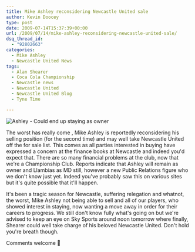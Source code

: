 ```yaml
---
title: Mike Ashley reconsidering Newcastle United sale
author: Kevin Doocey
type: post
date: 2009-07-14T15:37:39+00:00
url: /2009/07/14/mike-ashley-reconsidering-newcastle-united-sale/
dsq_thread_id:
  - "92802663"
categories:
  - Mike Ashley
  - Newcastle United News
tags:
  - Alan Shearer
  - Coca Cola Championship
  - Newcastle news
  - Newcastle United
  - Newcastle United Blog
  - Tyne Time

---
```

![Ashley - Could end up staying as owner](http://static.guim.co.uk/sys-images/Football/Clubs/Club%20Home/2009/2/10/1234306076176/Mike-Ashley-001.jpg)

The worst has really come  , Mike Ashley is reportedly reconsidering his selling position (for the second time) and may well take Newcastle United off the for sale list. This comes as all parties interested in buying have expressed a concern at the finance books at Newcastle and indeed you'd expect that. There are so many financial problems at the club, now that we're a Championship Club. Reports indicate that Ashley will remain as owner and Llambias as MD still, however a new Public Relations figure who we don't know just yet. Indeed you've probably saw this on various sites but it's quite possible that it'll happen.

It's been a tragic season for Newcastle, suffering relegation and whatnot, the worst, Mike Ashley not being able to sell and all of our players, who showed interest in staying, now wanting a move away in order for their careers to progress. We still don't know fully what's going on but we're advised to keep an eye on Sky Sports around noon tomorrow where finally, Shearer could well take charge of his beloved Newcastle United. Don't hold you're breath though.

Comments welcome 🙂
